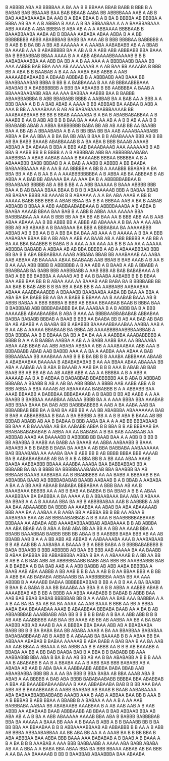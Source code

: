  B ABBBB ABA AB BBBBAA   A    BA AA B B  BBAAA BBAB BABB B BBB  B A BABAB BAB BBAAAB  BAA BAB  BBAAB AABA BB ABBBBAAA AAB A AB B    BAB  AABABAAABA     BA AAB B A BBA  BBAA B A B BA   B BBBBA AB BBBBA A BBBA AB  BA  A A   B ABBBA B    AAA A B BA BBBAABAA A A A  BAABBABAAA ABB   AAAAB A ABA BBBBA    B  ABA AB A A A  ABBAAAA  BBBBAAB B  BAAABBAABA AABA AB  B BBAAA AABABA  ABAA ABBA  B A   A BB    BBBBBBBB ABBB ABABBBAB BABB BA   AAA AB  B BBB BBBBAA BABBBBB A B AAB B B BA    BB   A BB AB AAAAAA A  A AAABA AABABABB AB A    A   BBAB  BA   AAAB   A  AA B ABABBBBB  BA   A   AB A B A ABB ABB ABBBABB  BBA BAAA  BA B BBBABBAB BBAA AAAA  B A A  ABB ABAAAABBAAAAAB B  B   B AABABAAABBA AA  ABB BA BB A A  B   AA AAA A A    BBBBAABB BAAA BB AAA  AABBB BAB BBA AAA  AB  AAAAAAAB A A AB BAA BB AAAABA B BBB BB  A ABA B B BAABAB   A B AA  AA AABA BAB ABBB  A AAB AAAAABBABAABB     A BBAAB    ABBBAB B A  ABBBABB AAB  BAAA  BB BAABBAAABAB   BBBA B BB  B A BABBAAAA   B AA AB  BBBAABBBAAA ABABAB  B A BABBBBBBB A  BBB BA   ABAABB  B    BB AABBBBA    A  BAAB A   BBAAABAABABB   ABA  AA AAA BABBAA  AABBB  BAA B BABBB ABAABBABBBA B ABB BBABABB BBBB A AABBAB BA A BAB AA  A  BBB A A BBB   BAAA A   B B A BAB  ABAB  A AAAA   B    BB ABBBAB BA  AABAA  B  ABB  A AAA B BB  A   AAAABAAA  B AB AB BABABAAAABBBAAAAB  BB AAABAABBAAB BB BB  B BBAB AAAAABA B A BA B  ABABBABABBAA A B AAABB B  AA B ABB AB B   B B BAA BA A AAA  AA AB A  A  B   B AB A AA   B B  BBABABB ABAB A ABBA BABBBBBB   BABA BB   AB  AB    AAB BB  AA BAABB BAA  A  BB AB A BBAABABA A  B A  B BB BBA  BB BA AAB    AAAABAAABABB ABBA A BA  AA BBA  A  B  BA BA     BB ABA B BAA B B ABABAAAA BBB  AB B BB  AB BA BABB BAAAB ABABBAAAB   B A BA ABA  B  BBB BAAAB AAAAB    ABBAB    A BA ABAAA    B BBA A  BBB AAB BAAABAAAB AAA  AAAAAAB B AB BBA B AABB BB  B B BBBB A A  B ABBBBAB  ABB BA ABBBBBAABABA  AABBBBA A  ABAB  AABAB AAAA B BAAAABB BBBAA BBBBBA   A  B  A ABAAABBB  BABB BBBAB B A A  BAB  A AABB B ABBBB  A BB BAABA  BABAABBAAAA AB  A  AA B AA BBBBBA  A BB   B A AAABBB BBABAB A  BA BBA  BB  A  AB   A  B AA B A   A AAABBBBBBBBA A B   ABBA AB BA ABBBAB B AB ABBA A    A BAB BB ABAAAA BA AA AAA   BA  B A  ABBBBBABBAA B BBAABAAB BBBBB AB   A  BB B BB A A  ABB BAAAAA  B BAAA  ABBBB  BBB BAA A B AB BAAA   BBAA  BBAA B B B B ABAAAAAAB BBB A BABAA BBAB AB BABAA BBBB AB    AAAAB  B B  ABAAAA A  A A BA ABA  AAAB A BB B AAAAA BABB BBB BBB   A ABAB BBAA  BA B   B A BBBAA  AAB A BA B AABAB  ABBABB B   BBAA A ABB AABBAABABBAAA  B ABBBBAAABA   A  B ABBA B BAABA AAAAB BBAA  BAA BAB B A ABB B ABBA  AAA AAAAA BBA BABBBABAA  AA AAA B BBB BB AA  BA BB AB BAA AA B  BBB ABB AA B  AAB ABAA ABAAA AA B  BB ABBB  BB A ABBB AB  ABAAAA    A  B BA   AA A   AA ABA  BBB  AB AB ABAAB A    B  BAABAAA BA BBB  A BBBABAA BA AAAAABBB ABBAB    AB  B BB AA B B    A  BB BA BA  BAA AB AAA A      B AAAAA   A B  BA  A  BBB AABABAA BBAA BB A  BB  ABA  A      ABB AA   BAAB AB A ABB BBBBB A AB BB A BA AA BBA BAABBB  B BABA  B A  AAA A AA  AAA AA B B B  AA   AA A  AAAAA ABBBBA BABABB A ABBAA AB AB BBA BBBBB    A AB      A  ABAAABBBAB BBB  BB BA B     B   ABA BBBABBAA AAAB  ABBABA BBAB BB AAABAAAB AA AABA AAB ABBAA AB    BAAAAA ABAA BAABAAB  AAB BBAB B  BAB AAAB  A  B AA B B  AA AAA ABB   BBBB B ABBBBBB A  B AA ABB A B BAAB  A AB  A  BBABB A BBABBAAB BA BABB BBB AABBBABB  A AAB BBB  AB BAB BABABAAA A B BAB A BB BB BABBBA  A  AAAAB AB   B AA B BAABA     AABABB B     B  B BBAA BAA ABB BAA BB B B ABAA AAA   AA BAAAB  AAB    BABA  BA B BBBBABB BB AA BAB  B BAB ABB B  B BA BB A BAB  BB    B AA AABBABB AABAABAA   ABAAA AAABBAAABBB A  BBAAABB BAABAABA AABA BB BAA  AA BBA A  ABA BA BA BABB BB AA    BA A BABB B BBAAA AA B AAABAB  BAAA  AB B ABBB BABAA A  BBB BBBBA B BBB AB  BBAA  BBAABAB BAAB  B    BBBA BAA     B BABBBAB   ABB BBBBABABBB BA    BA  AAABAA B A B ABBB BA B   A BBB AAAAABB ABAABAABBA B ABA  B AAA AA  BBBBAABBABABAB ABBABAA BABBA BABABB BBBAB A   BAAB    B BBB AA BAABA BB B AB AA BAB  AB  BAB BA AB ABABB A A   BAABA BB  B ABABBB BAAAAABBAAABAA AABBA AAB A B AA AB A  AAAAA BBABAAB BA  BBBA  AB AAAABBBBAABBBAABBAB A  BBA  BBBBA  AA B B BBAAA BA  BB A  BA BA AA A AABBBA AAABABBBBB A BBBB   B A  A   A  B  BABBA AABBA  A AB   A A BABB AABB BAA  AA BBAAABA ABAA    AAB  BBAB AA  ABB ABABA ABBAA A BB A AAABAABAA ABB  AAA B BBBABABB  ABAB  AAB BABBB AAA  A  A BA A AABBA   AAA ABAA A BAB  BBBAABAAA  BB AAABAAA  AAB B B B BA BB B  B AAABA ABBBAAA ABAAB A ABABAABAA BAAAAA B  ABABABABAB B     AA AA BBAA ABAA ABAAAA BB ABA A AABAB AA B ABA B  BAAAB A AAB   BA  B B B AAA    B ABAB AB BAB  BAAB  BB  AB BB AB   AA AB   AABB ABB A  AA A A   BBBBA  A B   A ABB  A AAAAAB AA  B A  B   ABBAA B BABABBAB  BBABBBBBB AA B ABA  B ABBBAB BBBABA A  BBABB B AB A AB BA ABB BBBA A BBBB  AAB  AABB ABB A  B BBB ABBA A BBA AAAAB  AB   ABAAAAAA BABABBB B  A  A ABBABB BAA  AAAB  BBAABB  A BABBBAA  BBBABAAAB A B BABB  B BB AB AABB A A AA  BAABB B BABBAA   AAABBAA ABAAA BBBB BA A A AAA BBBA BBA AAABAB ABB     BBAA  BAAA BA BAB  ABB BABBBABBBB A AAB A  BA  AABA AAB BA   BBBABBAB BBB BA A BAB BA  ABB BB A   AA BB ABABBBA ABAAAAAAA  BAB B  BAB A  ABBABBBAA B      BAA A BA BBBBB  A BB   A A  B  B  ABA    B BAAA  AB  BB  BBBAB ABABB AB AA   B BABAA  B  BBB AABA BA   A  A  A AB BB BBBABAAB BB BAA A    B BAAAABA  AB BA AABABB ABBA     B B BBA  B B AB BBBAAB BA BBABABABABABAB A ABBA   AA  AA BABABA A  B BA  BAB    AAABAAB  AA  ABBBAB AAAB AA BAAAABB B ABBBBB BB BAAB BAA  A A ABB B   B  BB B BB   ABABBA B AABB  AA  BABB AA  BAAAB AA ABBA  AABAABB    B BAAA ABAABB  A B B BABB B BABA BA AABA A AB BBA  BABBABA AABAAAAAA BAB  BBAABABA AA AAABA BAA B ABB  BB B AB  BBBB BBBA BBB AAAAB    BA B AABABAABAAB  AB BA  B A B A BBA BB  B   A     BB AAA ABAA AAAB  BAABA AABBABBB BBAAA AAABBA    AAABA  BAA BABBABBAB BB A BBBABB BA BA  B   BBBB BA  BBBBBAAABABAAB BBA   BAABBB BA AB BBBAAB BAAAB AABBABA    AA B BBABBBBB  AA AA BABB A BBBAAB B BA ABBABBA BAAB   AB BBBBABABAB BAABB AABAAB B A   B BBAB  A AABABA   A BA  A A BB  AAB ABAAB   BABABA BBBABAA A BBB BAA   AB AA B BAAABAAA BBBBB AA A AB  B BAB   AA BABBA  B BA BBAB A B  B  A ABAA  AAABBBAA BA   BABBBA  A BA   AAAA A B A BBAABAAA BAA   ABA B  ABAAA BA BBAB A A A  B AAAAA BBA BA AB B ABBBBABAA AAB B  AABBBB A AB AA    BAA  ABAAABBB BA BBBB AA AAABBA AA ABAB BA  ABA ABAAAAAB BBB AAA  BA A AABAA A  B  AABA BB A  ABBBA BB   B BB AA ABAA B AABABAA  BAA AB AB  BBBAABABBAB A B  B  AAA B BAABBBBBABBAAB  BBBAAA AA ABABA ABB AAAABABBAABBAB ABABAAAA  B  B  AB ABBBA AA ABA BBAB  AA  B  ABA A  BAB ABA   BB AA BB A A BB AA AAAB BBA  A  BBABB BAAABBAB BABBB BBB   BB ABAA  B B AABBBB BABA BBB AB AA AB    BBABB AAB      B  A  A A BB ABB AB ABBAB A AABAAAABA  AAA B AAABABAAB B  B AB  AAB BB A AABABA A  BAAAA B B A BBB   BABA A   B  BBBBABABBBB  B BABA  BBAABB B BBB ABBBBB AB  BAA    BB      BBB AAB AAAAA  BA   AA   BAABB B ABAA   BABBBA  BB  ABBABBBBA  ABBA  B BA A A  ABAAAAB B A    BB    AA   BB B AB B A  B  BAB ABB AB  ABBBBBAABB BABB ABA BBB BB AAABBABBB BAB  A   B BABBA A  B   BA BAB AAB A   A ABB  BABBB  AB ABB  AABA   BBBBBA A BAAB  AAB ABA AABBB A  BB AAB   B B  B AA A AB  B B AA BBAA  BBB  A  B BB A ABB BA AB BABABA  ABBAAABB  BA AABBBBBBA AABA BB  AA  AAA   ABBBB  B A AAAABB  BABAA BBBBBBABBAB B   BB  A A    B B AA A BA BAABB B BAA B A BABA  B AA BB BAAABA AA   BBA B A  B B ABBA A  AABBB  ABAB   A AAAABBAB AB  B BB A  BBBB  AA ABBA  AAABABB B BABAB B ABBB  BAA AAB BAB BBAB BABAB BBBBBAB  BB  B A A AABA AA  BAB AAA   BABBBA A A A B AA BA BA    BA AB     BA  BA AAAA  AA AAB   BAAA B BBB   AA BB   A BBBA   AABA BAA BBAAABAA AAAB B  ABAABBAA BBBABA BAAB AA A BA B  AB ABBABBBAB  AAABBABB ABA  BB   B B B   B B  BAB   A B BA    A   ABB ABB  B B  B  AB AAB  AAABBBBB AAB  BAA BB AAAB AB BB AB AABBA AA BB A  BA BAB AABBB  ABB AB AAAB    B AA  A BBBBA  BBA BAAA  ABB AB  A BBABAABA BABB BB B   B  BA BABA BAA BB ABABA AAAB A BA  AA   BBABBAA BABABAA BABABABBBAAB AB  B AABB B  A   ABAAAB BA  BAAAAB B B A ABAA BB BA  ABBAAA ABABAB  B BABAA    AAAAAB B ABA BABB A BAB BAA B AA BA  AAB AA AAB  BBAA  A BBAAA A BA  ABBB AA B B ABBB AA B B  B AB    BAAABB    A BBABA AA BB A BB BAB BAABA BAB B A BBA  B  B  BABABB  BB AAA AABBABBB  BBA ABA B BA B  AA AB BB AB AA B BA ABABABB A B B B AAA AA  B  ABABABB B AA B A BBABA    AA A B ABB BAB BBB BABABB  AB A  ABABA AB AAB   B ABA BAA A  AABBAABB ABBBA  BABA BBAB AAB ABAABABBA BBB BB A A AA   BA BBB B BBA BABA AB BBA AAAB ABA B    ABAB A  AA  BBBBB  A  BAB ABA BBBB BABABAABABB  BBBBA BBA ABABBAB  A  BBA  AB    BAAABBABAAABAAA  B AAA  ABBABAABA BAB  B    B BB AAA BAA  ABB AB  B BAAABBAAB   A AABB  BAABAB  AB BAAB B BAAB AABABAAAA ABA BABAABBABBABBABB AAABB AAA B  AAB A ABBAA BAA    BB B AAA  B  A B BBBAB B    ABB  BBAA A BBABB B    A BABAA  A AA A B  A AA  AAB  BABBBABA AABAA  BB  ABABAABB AAABBAA B A   AB AAB AAB A B   AAB   ABBB AA ABABAAB BAAB ABBBAABB  AB BBAA   B  BAB  ABBAAB BBA AB ABA  AB   A A B BA A ABB ABAAAAA  AAAAB BBA  ABA B   BABBB BABBBBAB     BBA  BA AAAAA A   BAAA  BB AAA A B BAAA B ABB A B B BAAABB BB B    BA  BB BBA AA BBAABAA   B  B B  ABBAAAABBAAB  AB ABBABBB B B  AA  A B ABB AB  BBBA  ABBAABABBAA  AA  BB   ABA BB  AA A  A  AAAB BA  B B BB BBA  B  ABA  ABBBAA     BAA   ABBA BBB  BAAA AAA BABABAB A    B BAAB A   B  BAAA  A B  A  BA B  B B  AAABAB  A   AAA BBB   BABBAABB A AAAA  ABA BABB  ABABA AB AA A BBA A  A BABA BBA ABAA BBA BA BBB BBAAA ABBAB AB  BA   BBB  A    AA    BA AA BAAAAAB B BB B BAABBAB ABAABBBA  BAA    ABAABA 